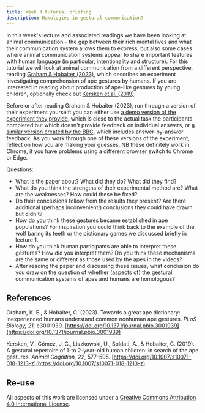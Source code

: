 ```yaml
---
title: Week 3 tutorial briefing
description: Homologies in gestural communication?
---
```


In this week's lecture and associated readings we have been looking at animal communication - the gap between their rich mental lives and what their communication system allows them to express, but also some cases where animal communication systems appear to share important features with human language (in particular, intentionality and structure). For this tutorial we will look at animal communication from a different perspective, reading [Graham & Hobaiter (2023)](https://doi.org/10.1371/journal.pbio.3001939), which describes an experiment investigating comprehension of ape gestures by humans. If you are interested in reading about production of ape-like gestures by young children, optionally check out [Kersken et al. (2019)](https://doi.org/10.1007/s10071-018-1213-z). 

Before or after reading Graham & Hobaiter (2023), run through a version of their experiment yourself: you can either use [a demo version of the experiment they provide](https://research.sc/participant/login/dynamic/505CF355-CEF5-44ED-B2F1-2CBA484BD2FA), which is close to the actual task the participants completed but which doesn't provide feedback on individual answers, or [a similar version created by the BBC](https://www.bbc.co.uk/programmes/articles/3DNLhRSPZFRytZFFj0QpDLs/test-your-chimp-communication-skills), which includes answer-by-answer feedback. As you work through one of these versions of the experiment, reflect on how you are making your guesses. NB these definitely work in Chrome, if you have problems using a different browser switch to Chrome or Edge.

Questions:
- What is the paper about? What did they do? What did they find?
- What do you think the strengths of their experimental method are? What are the weaknesses? How could these be fixed?
- Do their conclusions follow from the results they present? Are there additional (perhaps inconvenient!) conclusions they could have drawn but didn't? 
- How do you think these gestures became established in ape populations? For inspiration you could think back to the example of the wolf baring its teeth or the pictionary games we discussed briefly in lecture 1.
- How do you think human participants are able to interpret these gestures? How did you interpret them? Do you think these mechanisms are the same or different as those used by the apes in the videos?
- After reading the paper and discussing these issues, what conclusion do you draw on the question of whether (aspects of) the gestural communication systems of apes and humans are homologous?


## References

Graham, K. E., & Hobaiter, C. (2023). Towards a great ape dictionary: inexperienced humans understand common nonhuman ape gestures. *PLoS Biology, 21,* e3001939. [https://doi.org/10.1371/journal.pbio.3001939](https://doi.org/10.1371/journal.pbio.3001939)

Kersken, V., Gómez, J. C., Liszkowski, U., Soldati, A., & Hobaiter, C. (2019). A gestural repertoire of 1-to 2-year-old human children: in search of the ape gestures. *Animal Cognition, 22*, 577-595. [https://doi.org/10.1007/s10071-018-1213-z](https://doi.org/10.1007/s10071-018-1213-z)

## Re-use

All aspects of this work are licensed under a [Creative Commons Attribution 4.0 International License](http://creativecommons.org/licenses/by/4.0/).
